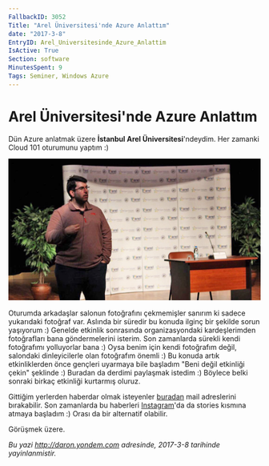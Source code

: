 ```yaml
---
FallbackID: 3052
Title: "Arel Üniversitesi'nde Azure Anlattım"
date: "2017-3-8"
EntryID: Arel_Universitesinde_Azure_Anlattim
IsActive: True
Section: software
MinutesSpent: 9
Tags: Seminer, Windows Azure
---
```

# Arel Üniversitesi'nde Azure Anlattım
Dün Azure anlatmak üzere **İstanbul Arel Üniversitesi**'ndeydim. Her zamanki Cloud 101 oturumunu yaptım :) 

![Arel Üniversitesi'nde Azure oturumum](media/Arel_Universitesinde_Azure_Anlattim/arel-uni.jpg)

Oturumda arkadaşlar salonun fotoğrafını çekmemişler sanırım ki sadece yukarıdaki fotoğraf var. Aslında bir süredir bu konuda ilginç bir şekilde sorun yaşıyorum :) Genelde etkinlik sonrasında organizasyondaki kardeşlerimden fotoğrafları bana göndermelerini isterim. Son zamanlarda sürekli kendi fotoğrafımı yolluyorlar bana :) Oysa benim için kendi fotoğrafım değil, salondaki dinleyicilerle olan fotoğrafım önemli :) Bu konuda artık etkinliklerden önce gençleri uyarmaya bile başladım "Beni değil etkinliği çekin" şeklinde :) Buradan da derdimi paylaşmak istedim :) Böylece belki sonraki birkaç etkinliği kurtarmış oluruz.

Gittiğim yerlerden haberdar olmak isteyenler [buradan](http://eepurl.com/Z_rMf) mail adreslerini bırakabilir. Son zamanlarda bu haberleri [Instagram](http://www.instagram.com/daronyondem)'da da stories kısmına atmaya başladım :) Orası da bir alternatif olabilir.

Görüşmek üzere.

*Bu yazi http://daron.yondem.com adresinde, 2017-3-8 tarihinde yayinlanmistir.*
